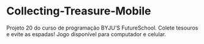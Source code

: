 # Collecting-Treasure-Mobile
Projeto 20 do curso de programação BYJU'S FutureSchool.
Colete tesouros e evite as espadas!
Jogo disponível para computador e celular.
